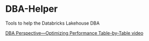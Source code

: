 # DBA-Helper
Tools to help the Databricks Lakehouse DBA

[DBA Perspective—Optimizing Performance Table-by-Table video](https://www.youtube.com/watch?v=ZMDZvn1qmK4)
